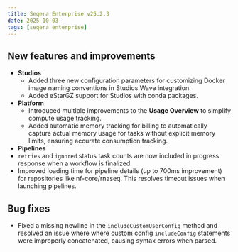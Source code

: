 ```yaml
---
title: Seqera Enterprise v25.2.3
date: 2025-10-03
tags: [seqera enterprise]
---
```


## New features and improvements

- **Studios**
  - Added three new configuration parameters for customizing Docker image naming conventions in Studios Wave integration.
  - Added eStarGZ support for Studios with conda packages.
- **Platform**
  - Introduced multiple improvements to the **Usage Overview** to simplify compute usage tracking.
  - Added automatic memory tracking for billing to automatically capture actual memory usage for tasks without explicit memory limits, ensuring accurate consumption tracking.
- **Pipelines**
 - `retries` and `ignored` status task counts are now included in progress response when a workflow is finalized.
 - Improved loading time for pipeline details (up to 700ms improvement) for repositories like nf-core/rnaseq. This resolves timeout issues when launching pipelines.

 ## Bug fixes

- Fixed a missing newline in the `includeCustomUserConfig` method and resolved an issue where where custom config `includeConfig` statements were improperly concatenated, causing syntax errors when parsed.